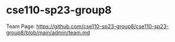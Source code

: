 # cse110-sp23-group8

Team Page: https://github.com/cse110-sp23-group8/cse110-sp23-group8/blob/main/admin/team.md
